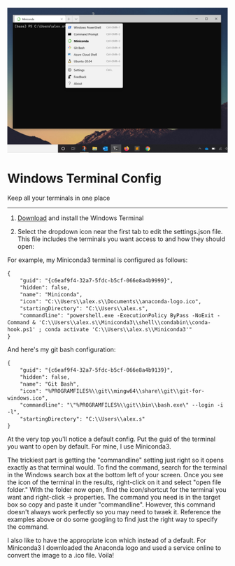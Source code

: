 ![title image](oneterm.png)
# Windows Terminal Config
Keep all your terminals in one place
___

1. [Download](https://www.microsoft.com/en-us/p/windows-terminal/9n0dx20hk701?activetab=pivot:overviewtab) and install the Windows Terminal 

2. Select the dropdown icon near the first tab to edit the settings.json file. This file includes the terminals you want access to and how they should open:

For example, my Miniconda3 terminal is configured as follows:
```
{
	"guid": "{c6eaf9f4-32a7-5fdc-b5cf-066e8a4b9999}",
	"hidden": false,
	"name": "Miniconda",
	"icon": "C:\\Users\\alex.s\\Documents\\anaconda-logo.ico",
	"startingDirectory": "C:\\Users\\alex.s",
	"commandline": "powershell.exe -ExecutionPolicy ByPass -NoExit -Command & 'C:\\Users\\alex.s\\Miniconda3\\shell\\condabin\\conda-hook.ps1' ; conda activate 'C:\\Users\\alex.s\\Miniconda3'"
}
```

And here's my git bash configuration:
```
{
    "guid": "{c6eaf9f4-32a7-5fdc-b5cf-066e8a4b9139}",
    "hidden": false,
    "name": "Git Bash",
    "icon": "%PROGRAMFILES%\\git\\mingw64\\share\\git\\git-for-windows.ico",
    "commandline": "\"%PROGRAMFILES%\\git\\bin\\bash.exe\" --login -i -l",
    "startingDirectory": "C:\\Users\\alex.s"
}
```

At the very top you'll notice a default config. Put the guid of the terminal you want to open by default. For mine, I use Miniconda3.

The trickiest part is getting the "commandline" setting just right so it opens exactly as that terminal would. To find the command, search for the terminal in the Windows search box at the bottom left of your screen. Once you see the icon of the terminal in the results, right-click on it and select "open file folder." With the folder now open, find the icon/shortcut for the terminal you want and right-click -> properties. The command you need is in the target box so copy and paste it under "commandline". However, this command doesn't always work perfectly so you may need to twaek it. Reference the examples above or do some googling to find just the right way to specify the command.

I also like to have the appropriate icon which instead of a default. For Miniconda3 I downloaded the Anaconda logo and used a service online to convert the image to a .ico file. Voila!
